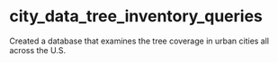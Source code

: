 # city_data_tree_inventory_queries
Created a database that examines the tree coverage in urban cities all across the U.S. 
